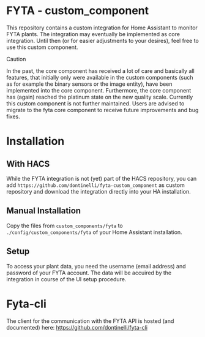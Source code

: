 # FYTA - custom_component

This repository contains a custom integration for Home Assistant to monitor FYTA plants. The integration may eventually be implemented as core integration. Until then (or for easier adjustments to your desires), feel free to use this custom component.

> [!CAUTION]
> In the past, the core component has received a lot of care and basically all features, that initially only were available in the custom components (such as for example the binary sensors or the image entity), have been implemented into the core component. Furthermore, the core component has (again) reached the platinum state on the new quality scale.
> Currently this custom component is not further maintained. Users are advised to migrate to the fyta core component to receive future improvements and bug fixes.

# Installation
## With HACS
While the FYTA integration is not (yet) part of the HACS repository, you can add `https://github.com/dontinelli/fyta-custom_component` as custom repository and download the integration directly into your HA installation.

## Manual Installation
Copy the files from `custom_components/fyta` to `./config/custom_components/fyta` of your Home Assistant installation.

## Setup
To access your plant data, you need the username (email address) and password of your FYTA account. The data will be accuired by the integration in course of the UI setup procedure.

# Fyta-cli
The client for the communication with the FYTA API is hosted (and documented) here:
https://github.com/dontinelli/fyta-cli
